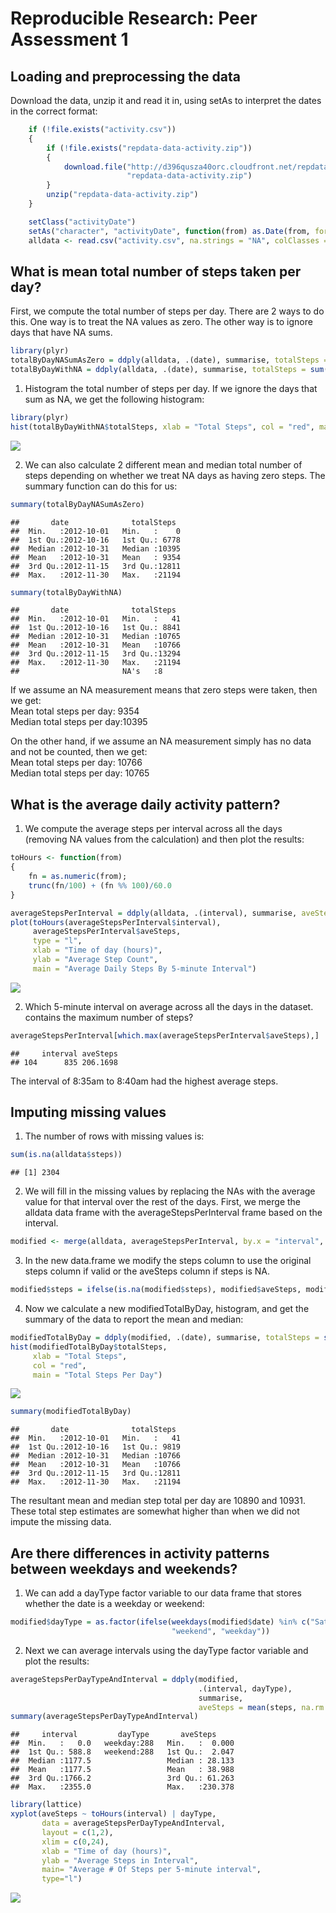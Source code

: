 # Reproducible Research: Peer Assessment 1


## Loading and preprocessing the data
Download the data, unzip it and read it in, using setAs to interpret the dates in the correct format:

```r
    if (!file.exists("activity.csv"))
    {
        if (!file.exists("repdata-data-activity.zip"))
        {
            download.file("http://d396qusza40orc.cloudfront.net/repdata%2Fdata%2Factivity.zip",
                          "repdata-data-activity.zip")
        }
        unzip("repdata-data-activity.zip")
    }

    setClass("activityDate")
    setAs("character", "activityDate", function(from) as.Date(from, format="%Y-%m-%d"))
    alldata <- read.csv("activity.csv", na.strings = "NA", colClasses = c('numeric', 'activityDate', 'numeric'))
```


## What is mean total number of steps taken per day?
First, we compute the total number of steps per day. There are 2 ways to do this. One way is to treat the NA values as zero. The other way is to ignore days that have NA sums.

```r
library(plyr)
totalByDayNASumAsZero = ddply(alldata, .(date), summarise, totalSteps = sum(steps, na.rm = TRUE))
totalByDayWithNA = ddply(alldata, .(date), summarise, totalSteps = sum(steps, na.rm = FALSE))
```

1. Histogram the total number of steps per day. If we ignore the days that sum as NA, we get the following histogram:

```r
library(plyr)
hist(totalByDayWithNA$totalSteps, xlab = "Total Steps", col = "red", main = "Total Steps Per Day")
```

![](PA1_template_files/figure-html/unnamed-chunk-3-1.png) 

2. We can also calculate 2 different mean and median total number of steps depending on whether we treat NA days as having zero steps. The summary function can do this for us:

```r
summary(totalByDayNASumAsZero)
```

```
##       date              totalSteps   
##  Min.   :2012-10-01   Min.   :    0  
##  1st Qu.:2012-10-16   1st Qu.: 6778  
##  Median :2012-10-31   Median :10395  
##  Mean   :2012-10-31   Mean   : 9354  
##  3rd Qu.:2012-11-15   3rd Qu.:12811  
##  Max.   :2012-11-30   Max.   :21194
```

```r
summary(totalByDayWithNA)
```

```
##       date              totalSteps   
##  Min.   :2012-10-01   Min.   :   41  
##  1st Qu.:2012-10-16   1st Qu.: 8841  
##  Median :2012-10-31   Median :10765  
##  Mean   :2012-10-31   Mean   :10766  
##  3rd Qu.:2012-11-15   3rd Qu.:13294  
##  Max.   :2012-11-30   Max.   :21194  
##                       NA's   :8
```


If we assume an NA measurement means that zero steps were taken, then we get:  
Mean total steps per day: 9354  
Median total steps per day:10395  

On the other hand, if we assume an NA measurement simply has no data and not be counted, then we get:  
Mean total steps per day: 10766  
Median total steps per day: 10765  

## What is the average daily activity pattern?
1. We compute the average steps per interval across all the days (removing NA values from the calculation) and then plot the results:

```r
toHours <- function(from)
{
    fn = as.numeric(from);
    trunc(fn/100) + (fn %% 100)/60.0
}

averageStepsPerInterval = ddply(alldata, .(interval), summarise, aveSteps = mean(steps, na.rm = TRUE))
plot(toHours(averageStepsPerInterval$interval),
     averageStepsPerInterval$aveSteps,
     type = "l",
     xlab = "Time of day (hours)",
     ylab = "Average Step Count",
     main = "Average Daily Steps By 5-minute Interval")
```

![](PA1_template_files/figure-html/unnamed-chunk-5-1.png) 

2. Which 5-minute interval on average across all the days in the dataset. contains the maximum number of steps?

```r
averageStepsPerInterval[which.max(averageStepsPerInterval$aveSteps),]
```

```
##     interval aveSteps
## 104      835 206.1698
```
The interval of 8:35am to 8:40am had the highest average steps.

## Imputing missing values
1. The number of rows with missing values is:

```r
sum(is.na(alldata$steps))
```

```
## [1] 2304
```
2. We will fill in the missing values by replacing the NAs with the average value for that interval over the rest of the days. First, we merge the alldata data frame with the averageStepsPerInterval frame based on the interval.

```r
modified <- merge(alldata, averageStepsPerInterval, by.x = "interval", by.y = "interval")
```

3. In the new data.frame we modify the steps column to use the original steps column if valid or the aveSteps column if steps is NA.

```r
modified$steps = ifelse(is.na(modified$steps), modified$aveSteps, modified$steps)
```

4. Now we calculate a new modifiedTotalByDay, histogram, and get the summary of the data to report the mean and median:

```r
modifiedTotalByDay = ddply(modified, .(date), summarise, totalSteps = sum(steps, na.rm = FALSE))
hist(modifiedTotalByDay$totalSteps,
     xlab = "Total Steps",
     col = "red",
     main = "Total Steps Per Day")
```

![](PA1_template_files/figure-html/unnamed-chunk-10-1.png) 

```r
summary(modifiedTotalByDay)
```

```
##       date              totalSteps   
##  Min.   :2012-10-01   Min.   :   41  
##  1st Qu.:2012-10-16   1st Qu.: 9819  
##  Median :2012-10-31   Median :10766  
##  Mean   :2012-10-31   Mean   :10766  
##  3rd Qu.:2012-11-15   3rd Qu.:12811  
##  Max.   :2012-11-30   Max.   :21194
```
The resultant mean and median step total per day are 10890 and 10931. These total step estimates are somewhat higher than when we did not impute the missing data.

## Are there differences in activity patterns between weekdays and weekends?
1. We can add a dayType factor variable to our data frame that stores whether the date is a weekday or weekend:

```r
modified$dayType = as.factor(ifelse(weekdays(modified$date) %in% c("Saturday", "Sunday"),
                                    "weekend", "weekday"))
```

2. Next we can average intervals using the dayType factor variable and plot the results:

```r
averageStepsPerDayTypeAndInterval = ddply(modified,
                                          .(interval, dayType),
                                          summarise,
                                          aveSteps = mean(steps, na.rm = FALSE))
summary(averageStepsPerDayTypeAndInterval)
```

```
##     interval         dayType       aveSteps      
##  Min.   :   0.0   weekday:288   Min.   :  0.000  
##  1st Qu.: 588.8   weekend:288   1st Qu.:  2.047  
##  Median :1177.5                 Median : 28.133  
##  Mean   :1177.5                 Mean   : 38.988  
##  3rd Qu.:1766.2                 3rd Qu.: 61.263  
##  Max.   :2355.0                 Max.   :230.378
```

```r
library(lattice)
xyplot(aveSteps ~ toHours(interval) | dayType,
       data = averageStepsPerDayTypeAndInterval,
       layout = c(1,2),
       xlim = c(0,24),
       xlab = "Time of day (hours)",
       ylab = "Average Steps in Interval",
       main= "Average # Of Steps per 5-minute interval",
       type="l")
```

![](PA1_template_files/figure-html/unnamed-chunk-12-1.png) 
